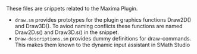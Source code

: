 These files are snippets related to the Maxima Plugin.
- `draw.sm` provides prototypes for the plugin graphics functions Draw2D() and Draw3D(). To aviod naming conflicts these functions are named Draw2D.s() and Draw3D.s() in the snippet.
- `Draw-descriptions.sm` provides dummy definitions for draw-commands. This makes them known to the dynamic input assistant in SMath Studio
